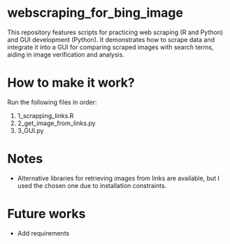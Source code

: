 # webscraping_for_bing_image
This repository features scripts for practicing web scraping (R and Python) and GUI development (Python). It demonstrates how to scrape data and integrate it into a GUI for comparing scraped images with search terms, aiding in image verification and analysis.

# How to make it work?

Run the following files in order:

1. 1_scrapping_links.R
2. 2_get_image_from_links.py
3. 3_GUI.py

# Notes
- Alternative libraries for retrieving images from links are available, but I used the chosen one due to installation constraints.

# Future works
- Add requirements
